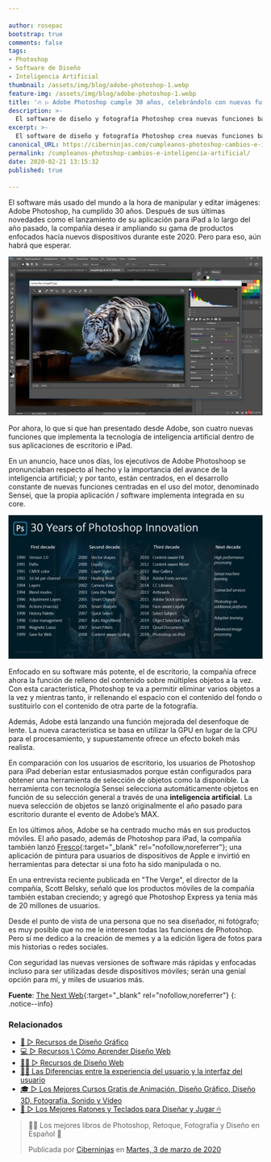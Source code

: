 ```yaml
---

author: rosepac
bootstrap: true
comments: false
tags:
- Photoshop
- Software de Diseño
- Inteligencia Artificial
thumbnail: /assets/img/blog/adobe-photoshop-1.webp
feature-img: /assets/img/blog/adobe-photoshop-1.webp
title: '🔥 ▷ Adobe Photoshop cumple 30 años, celebrándolo con nuevas funciones basadas en la Inteligencia Artificial'
description: >-
  El software de diseño y fotografía Photoshop crea nuevas funciones basadas en la inteligencia artificial para celebrar su aniversario de su 30 cumpleaños
excerpt: >-
  El software de diseño y fotografía Photoshop crea nuevas funciones basadas en la inteligencia artificial para celebrar su aniversario de su 30 cumpleaños
canonical_URL: https://ciberninjas.com/cumpleanos-photoshop-cambios-e-inteligencia-artificial/
permalink: /cumpleanos-photoshop-cambios-e-inteligencia-artificial/
date: 2020-02-21 13:15:32
published: true

---
```


El software más usado del mundo a la hora de manipular y editar imágenes: Adobe Photoshop, ha cumplido 30 años. Después de sus últimas novedades como el lanzamiento de su aplicación para iPad a lo largo del año pasado, la compañía desea ir ampliando su gama de productos enfocados hacía nuevos dispositivos durante este 2020. Pero para eso, aún habrá que esperar.

![Adobe Photoshop cumple 30 años en su máximo explendor y muestra nuevas y mejores herramientas gracias a la inteligencia artificial](/assets/img/blog/adobe-photoshop-1.webp "Adobe Photoshop cumple 30 años en su máximo explendor y muestra nuevas y mejores herramientas gracias a la inteligencia artificial")

Por ahora, lo que si que han presentado desde Adobe, son cuatro nuevas funciones que implementa la tecnología de inteligencia artificial dentro de sus aplicaciones de escritorio e iPad.

En un anuncio, hace unos días, los ejecutivos de Adobe Photoshoop se pronunciaban respecto al hecho y la importancia del avance de la inteligencia artificial; y por tanto, están centrados, en el desarrollo constante de nuevas funciones centradas en el uso del motor, denominado Sensei, que la propia aplicación / software implementa integrada en su core.

![Innovaciones de Adobe Photoshop durante sus 30 años de vida](/assets/img/blog/adobe-30-1.webp "Innovaciones de Adobe Photoshop durante sus 30 años de vida")

Enfocado en su software más potente, el de escritorio, la compañía ofrece ahora la función de relleno del contenido sobre múltiples objetos a la vez. Con esta característica, Photoshop te va a permitir eliminar varios objetos a la vez y mientras tanto, ir rellenando el espacio con el contenido del fondo o sustituirlo con el contenido de otra parte de la fotografía.

Además, Adobe está lanzando una función mejorada del desenfoque de lente. La nueva característica se basa en utilizar la GPU en lugar de la CPU para el procesamiento, y supuestamente ofrece un efecto bokeh más realista.

En comparación con los usuarios de escritorio, los usuarios de Photoshop para iPad deberían estar entusiasmados porque están configurados para obtener una herramienta de selección de objetos como la disponible. La herramienta con tecnología Sensei selecciona automáticamente objetos en función de su selección general a través de una **inteligencia artificial**. La nueva selección de objetos se lanzó originalmente el año pasado para escritorio durante el evento de Adobe’s MAX.

En los últimos años, Adobe se ha centrado mucho más en sus productos móviles. El año pasado, además de Photoshop para iPad, la compañía también lanzó [Fresco](https://www.adobe.com/in/products/fresco.html){:target="_blank" rel="nofollow,noreferrer"}; una aplicación de pintura para usuarios de dispositivos de Apple e invirtió en herramientas para detectar si una foto ha sido manipulada o no.

En una entrevista reciente publicada en "The Verge", el  director de la compañía, Scott Belsky, señaló que los productos móviles de la compañía también estaban creciendo; y agregó que Photoshop Express ya tenía más de 20 millones de usuarios.

Desde el punto de vista de una persona que no sea diseñador, ni fotógrafo; es muy posible que no me le interesen todas las funciones de Photoshop. Pero sí me dedico a la creación de memes y a la edición ligera de fotos para mis historias o redes sociales.

Con seguridad las nuevas versiones de software más rápidas y enfocadas incluso para ser utilizadas desde dispositivos móviles; serán una genial opción para mí, y miles de usuarios más.

**Fuente**\: [The Next Web](https://thenextweb.com/apps/2020/02/19/adobe-photoshop-completes-30-years-launches-new-ai-powered-features/ "Adobe Photoshop completa 30 años, lanza nuevas funciones basadas en IA"){:target="_blank" rel="nofollow,noreferrer"}
{: .notice--info}

### **Relacionados** <!-- omit in toc -->

* [🎨 ▷ Recursos de Diseño Gráfico](/dise%C3%B1o-grafico-recursos/)
* [💻 ▷ Recursos \ Cómo Aprender Diseño Web](/diseño-web/)
* [👩‍🎨 ▷ Recursos de Diseño Web](/dise%C3%B1o-web-recursos/)
* [👨‍🎨 Las Diferencias entre la experiencia del usuario y la interfaz del usuario](/diferencias-entre-ui-ux/)
* [🎓 ▷ Los Mejores Cursos Gratis de Animación, Diseño Gráfico, Diseño 3D, Fotografía, Sonido y Vídeo](/cursos-animacion-diseno/)
* [🛒 ▷ Los Mejores Ratones y Teclados para Diseñar y Jugar 🖱](/teclados-ratones-dise%C3%B1o/)

<div class="fb-post" data-href="https://www.facebook.com/ciberninjas/posts/1331111150409070" data-width="850" data-show-text="true"><blockquote cite="https://developers.facebook.com/ciberninjas/posts/1331111150409070" class="fb-xfbml-parse-ignore"><p>👩‍🎨 Los mejores libros de Photoshop, Retoque, Fotografía y Diseño en Español 🎨</p>Publicada por <a href="https://www.facebook.com/ciberninjas/">Ciberninjas</a> en&nbsp;<a href="https://developers.facebook.com/ciberninjas/posts/1331111150409070">Martes, 3 de marzo de 2020</a></blockquote></div>
